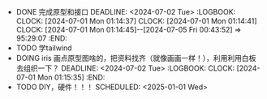 - DONE 完成原型和接口
  DEADLINE: <2024-07-02 Tue>
  :LOGBOOK:
  CLOCK: [2024-07-01 Mon 01:14:37]
  CLOCK: [2024-07-01 Mon 01:14:41]
  CLOCK: [2024-07-01 Mon 01:14:45]--[2024-07-05 Fri 00:43:52] =>  95:29:07
  :END:
- TODO 学tailwind
- DOING iris 画点原型图啥的，把资料找齐（就像画画一样！），利用利用白板去组织一下？
  DEADLINE: <2024-07-02 Tue>
  :LOGBOOK:
  CLOCK: [2024-07-01 Mon 01:15:35]
  :END:
- TODO DIY，硬件！！！
  SCHEDULED: <2025-01-01 Wed>